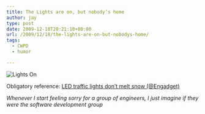 ```yaml
---
title: The Lights are on, but nobody’s home
author: jay
type: post
date: 2009-12-18T20:21:10+00:00
url: /2009/12/18/the-lights-are-on-but-nobodys-home/
tags:
  - CWPD
  - humor

---
```

![Lights On][1]

Obligatory reference: [LED traffic lights don’t melt snow (@Engadget)][2]

_Whenever I start feeling sorry for a group of engineers, I just imagine if they were the software development group_

 [1]: https://cdn.rambleon.org/migrate/2009/12/lightson.jpg
 [2]: http://www.engadget.com/2009/12/17/led-traffic-lights-dont-melt-snow-do-cause-accidents/